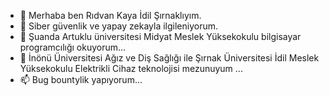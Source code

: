 - 👋 Merhaba ben Rıdvan Kaya İdil Şırnaklıyım.
- 👀 Siber güvenlik ve yapay zekayla ilgileniyorum.
- 🌱 Şuanda Artuklu üniversitesi Midyat Meslek Yüksekokulu bilgisayar programcılığı okuyorum...
- 💞️ İnönü Üniversitesi Ağız ve Diş Sağlığı ile Şırnak Üniversitesi İdil Meslek Yüksekokulu Elektrikli Cihaz teknolojisi mezunuyum ...
- 📫 Bug bountylik yapıyorum...

<!---
Herhangi bir sorunuz olursa veya çalınan bir hesabınız hesabın size ait olduğunu ispatlamanız şartıyla veya web sitenizi test etme düşünceniz gibi bir durum olursa  ücretsiz bir şekilde 7/24 yardım etmeye hazırım.
--->
